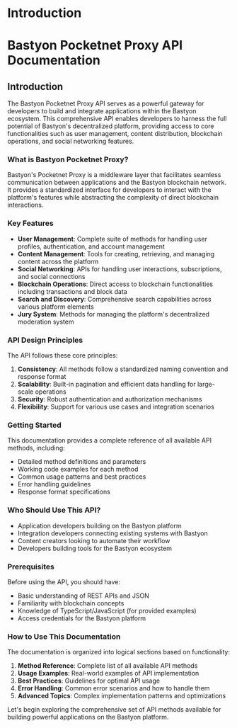 # Introduction

# Bastyon Pocketnet Proxy API Documentation

## Introduction

The Bastyon Pocketnet Proxy API serves as a powerful gateway for developers to build and integrate applications within the Bastyon ecosystem. This comprehensive API enables developers to harness the full potential of Bastyon's decentralized platform, providing access to core functionalities such as user management, content distribution, blockchain operations, and social networking features.

### What is Bastyon Pocketnet Proxy?

Bastyon's Pocketnet Proxy is a middleware layer that facilitates seamless communication between applications and the Bastyon blockchain network. It provides a standardized interface for developers to interact with the platform's features while abstracting the complexity of direct blockchain interactions.

### Key Features

- **User Management**: Complete suite of methods for handling user profiles, authentication, and account management
- **Content Management**: Tools for creating, retrieving, and managing content across the platform
- **Social Networking**: APIs for handling user interactions, subscriptions, and social connections
- **Blockchain Operations**: Direct access to blockchain functionalities including transactions and block data
- **Search and Discovery**: Comprehensive search capabilities across various platform elements
- **Jury System**: Methods for managing the platform's decentralized moderation system

### API Design Principles

The API follows these core principles:

1. **Consistency**: All methods follow a standardized naming convention and response format
2. **Scalability**: Built-in pagination and efficient data handling for large-scale operations
3. **Security**: Robust authentication and authorization mechanisms
4. **Flexibility**: Support for various use cases and integration scenarios

### Getting Started

This documentation provides a complete reference of all available API methods, including:

- Detailed method definitions and parameters
- Working code examples for each method
- Common usage patterns and best practices
- Error handling guidelines
- Response format specifications

### Who Should Use This API?

- Application developers building on the Bastyon platform
- Integration developers connecting existing systems with Bastyon
- Content creators looking to automate their workflow
- Developers building tools for the Bastyon ecosystem

### Prerequisites

Before using the API, you should have:

- Basic understanding of REST APIs and JSON
- Familiarity with blockchain concepts
- Knowledge of TypeScript/JavaScript (for provided examples)
- Access credentials for the Bastyon platform

### How to Use This Documentation

The documentation is organized into logical sections based on functionality:

1. **Method Reference**: Complete list of all available API methods
2. **Usage Examples**: Real-world examples of API implementation
3. **Best Practices**: Guidelines for optimal API usage
4. **Error Handling**: Common error scenarios and how to handle them
5. **Advanced Topics**: Complex implementation patterns and optimizations

Let's begin exploring the comprehensive set of API methods available for building powerful applications on the Bastyon platform.
